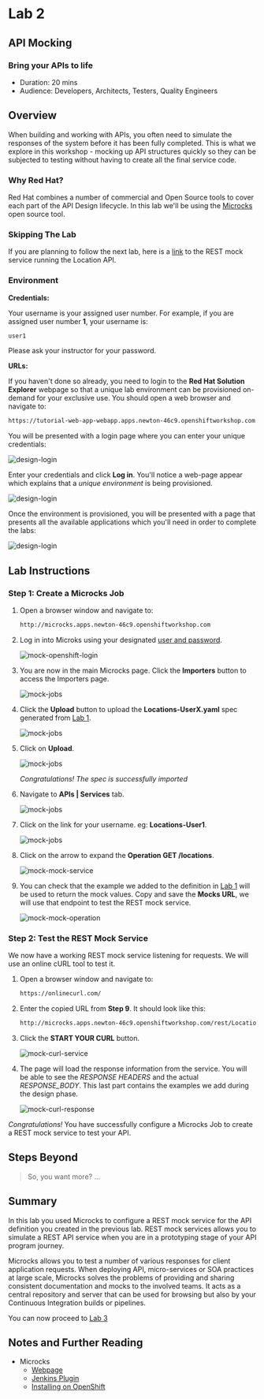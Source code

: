 # Lab 2

## API Mocking

### Bring your APIs to life

* Duration: 20 mins
* Audience: Developers, Architects, Testers, Quality Engineers

## Overview

When building and working with APIs, you often need to simulate the responses of the system before it has been fully completed. This is what we explore in this workshop - mocking up API structures quickly so they can be subjected to testing without having to create all the final service code.

### Why Red Hat?

Red Hat combines a number of commercial and Open Source tools to cover each part of the API Design lifecycle. In this lab we'll be using the [Microcks](http://microcks.github.io/) open source tool.

### Skipping The Lab

If you are planning to follow the next lab, here is a [link](wip-link) to the REST mock service running the Location API.

### Environment

**Credentials:**

Your username is your assigned user number. For example, if you are assigned user number **1**, your username is:

```bash
user1
```

Please ask your instructor for your password.

**URLs:**

If you haven't done so already, you need to login to the **Red Hat Solution Explorer** webpage so that a unique lab environment can be provisioned on-demand for your exclusive use.  You should open a web browser and navigate to:

```bash
https://tutorial-web-app-webapp.apps.newton-46c9.openshiftworkshop.com
```

You will be presented with a login page where you can enter your unique credentials:

![design-login](images/design-50.png "Login")

Enter your credentials and click **Log in**.  You'll notice a web-page appear which explains that a *unique environment* is being provisioned.

![design-login](images/design-51.png "Provision")

Once the environment is provisioned, you will be presented with a page that presents all the available applications which you'll need in order to complete the labs:

![design-login](images/design-52.png "Applications")

## Lab Instructions

### Step 1: Create a Microcks Job

1. Open a browser window and navigate to:

    ```bash
    http://microcks.apps.newton-46c9.openshiftworkshop.com
    ```

1. Log in into Microks using your designated [user and password](#environment).

   ![mock-openshift-login](images/mock-09.png "Openshift Login")

1. You are now in the main Microcks page. Click the **Importers** button to access the Importers page.

   ![mock-jobs](images/mock-11.png "Job")

1. Click the **Upload** button to upload the **Locations-UserX.yaml** spec generated from [Lab 1](lab01.md).

   ![mock-jobs](images/mock-12.png "Upload Spec")

1. Click on **Upload**.

   ![mock-jobs](images/mock-13.png "Upload")

   *Congratulations! The spec is successfully imported*

1. Navigate to **APIs | Services** tab.

   ![mock-jobs](images/mock-14.png "Job")

1. Click on the link for your username. eg: **Locations-User1**.

   ![mock-jobs](images/mock-15.png "Select services")

1. Click on the arrow to expand the **Operation GET /locations**.

   ![mock-mock-service](images/mock-16.png "Mock Service")


1. You can check that the example we added to the definition in [Lab 1](lab01.md) will be used to return the mock values. Copy and save the **Mocks URL**, we will use that endpoint to test the REST mock service.

    ![mock-mock-operation](images/mock-17.png "Mock Operation")

### Step 2: Test the REST Mock Service

We now have a working REST mock service listening for requests. We will use an online cURL tool to test it.

1. Open a browser window and navigate to:

    ```bash
    https://onlinecurl.com/
    ```

1. Enter the copied URL from **Step 9**. It should look like this:

    ```bash
    http://microcks.apps.newton-46c9.openshiftworkshop.com/rest/Locations-User1/1.0.0/locations
    ```

1. Click the **START YOUR CURL** button.

    ![mock-curl-service](images/mock-18.png "cURL Service")

1. The page will load the response information from the service. You will be able to see the *RESPONSE HEADERS* and the actual *RESPONSE_BODY*. This last part contains the examples we add during the design phase.

    ![mock-curl-response](images/mock-19.png "cURL Response")

*Congratulations!* You have successfully configure a Microcks Job to create a REST mock service to test your API.

## Steps Beyond

> So, you want more? ...

## Summary

In this lab you used Microcks to configure a REST mock service for the API definition you created in the previous lab. REST mock services allows you to simulate a REST API service when you are in a prototyping stage of your API program journey.

Microcks allows you to test a number of various responses for client application requests. When deploying API, micro-services or SOA practices at large scale, Microcks solves the problems of providing and sharing consistent documentation and mocks to the involved teams. It acts as a central repository and server that can be used for browsing but also by your Continuous Integration builds or pipelines.

You can now proceed to [Lab 3](../lab03/#lab-3)

## Notes and Further Reading

* Microcks
  * [Webpage](http://microcks.github.io/)
  * [Jenkins Plugin](http://microcks.github.io/automating/jenkins/)
  * [Installing on OpenShift](http://microcks.github.io/installing/openshift/)
